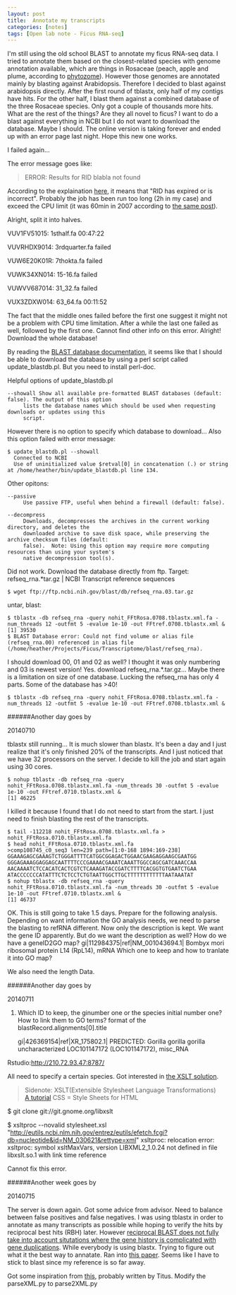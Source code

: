 ```yaml
---
layout: post
title:  Annotate my transcripts
categories: [notes]
tags: [Open lab note - Ficus RNA-seq]
---
```


I'm still using the old school BLAST to annotate my ficus RNA-seq data. I tried to annotate them based on the closest-related species with genome annotation available, which are things in Rosaceae (peach, apple and plume, according to [phytozome](http://phytozome.jgi.doe.gov)). However those genomes are annotated mainly by blasting against Arabidopsis. Therefore I decided to blast against arabidopsis directly. After the first round of tblastx, only half of my contigs have hits. For the other half, I blast them against a combined database of the three Rosaceae species. Only got a couple of thousands more hits. What are the rest of the things? Are they all novel to ficus? I want to do a blast against everything in NCBI but I do not want to download the database. Maybe I should. The online version is taking forever and ended up with an error page last night. Hope this new one works.

I failed again...

The error message goes like: 
>ERROR: Results for RID blabla not found 	

According to the explaination [here](http://www.ncbi.nlm.nih.gov/staff/tao/URLAPI/new/node99.html), it means that "RID has expired or is incorrect". Probably the job has been run too long (2h in my case) and exceed the CPU limit (it was 60min in 2007 according to [the same post](http://www.ncbi.nlm.nih.gov/staff/tao/URLAPI/new/node99.html)).

Alright, split it into halves. 


VUV1FV51015: 1sthalf.fa 00:47:22

VUVRHDX9014: 3rdquarter.fa failed

VUW6E20K01R: 7thokta.fa failed

VUWK34XN014: 15-16.fa failed

VUWVV687014: 31_32.fa failed

VUX3ZDXW014: 63_64.fa 00:11:52


The fact that the middle ones failed before the first one suggest it might not be a problem with CPU time limitation. After a while the last one failed as well, followed by the first one. Cannot find other info on this error. Alright! Download the whole database!

By reading the [BLAST database documentation](ftp://ftp.ncbi.nlm.nih.gov/blast/documents/blastdb.html), it seems like that I should be able to download the database by using a perl script called update_blastdb.pl. But you need to install perl-doc. 

Helpful options of update_blastdb.pl

	--showall Show all available pre-formatted BLAST databases (default: false). The output of this option
         lists the database names which should be used when requesting downloads or updates using this
         script. 
   However there is no option to specify which database to download... Also this option failed with error message:
         
    $ update_blastdb.pl --showall
	  Connected to NCBI
	  Use of uninitialized value $retval[0] in concatenation (.) or string at /home/heather/bin/update_blastdb.pl line 134.
	
Other opitons:
		         
	--passive
         Use passive FTP, useful when behind a firewall (default: false).
         
	--decompress
         Downloads, decompresses the archives in the current working directory, and deletes the
         downloaded archive to save disk space, while preserving the archive checksum files (default:
         false).  Note: Using this option may require more computing resources than using your system's
         native decompression tool(s).

Did not work. Download the database directly from ftp. Target:
refseq_rna.*tar.gz     | NCBI Transcript reference sequences

	$ wget ftp://ftp.ncbi.nih.gov/blast/db/refseq_rna.03.tar.gz
	
untar, blast:

	$ tblastx -db refseq_rna -query nohit_FFtRosa.0708.tblastx.xml.fa -num_threads 12 -outfmt 5 -evalue 1e-10 -out FFtref.0708.tblastx.xml &
	[1] 39530
	$ BLAST Database error: Could not find volume or alias file (refseq_rna.00) referenced in alias file (/home/heather/Projects/Ficus/Transcriptome/blast/refseq_rna).
	
I should download 00, 01 and 02 as well? I thought it was only numbering and 03 is newest version! 
Yes. download refseq_rna.*.tar.gz... Maybe there is a limitation on size of one database. Lucking the refseq_rna has only 4 parts. Some of the database has >40!

	$ tblastx -db refseq_rna -query nohit_FFtRosa.0708.tblastx.xml.fa -num_threads 12 -outfmt 5 -evalue 1e-10 -out FFtref.0708.tblastx.xml &
	
######Another day goes by

20140710

tblastx still running... It is much slower than blastx.
It's been a day and I just realize that it's only finished 20% of the transcripts. And I just noticed that we have 32 processors on the server. I decide to kill the job and start again using 30 cores. 

	$ nohup tblastx -db refseq_rna -query nohit_FFtRosa.0708.tblastx.xml.fa -num_threads 30 -outfmt 5 -evalue 1e-10 -out FFtref.0710.tblastx.xml &
	[1] 46225
	
I killed it because I found that I do not need to start from the start. I just need to finish blasting the rest of the transcripts.

	$ tail -112218 nohit_FFtRosa.0708.tblastx.xml.fa > nohit_FFtRosa.0710.tblastx.xml.fa 
	$ head nohit_FFtRosa.0710.tblastx.xml.fa 
	>comp108745_c0_seq3 len=239 path=[1:0-168 1894:169-238]
	GGAAAGAGCGAAAGTCTGGGATTTTCATGGCGGAGACTGGAACGAAGAGGAAGCGAATGG
	GGGAGAAAGGAGGAGCAATTTTCCCGAAAACGAAATCAAATTGGCCAGCGATCAAACCAA
	AACAAAATCTCCACATCACTCGTCTCAAAGATACCGATCTTTTCACGGTGTGAATCTGAA
	ATACCCCCCCATATTTCTCTCCTCTGTAATTGGCTTGCTTTTTTTTTTTTAATAAATAT
	$ nohup tblastx -db refseq_rna -query nohit_FFtRosa.0710.tblastx.xml.fa -num_threads 30 -outfmt 5 -evalue 1e-10 -out FFtref.0710.tblastx.xml &
	[1] 46737

OK. This is still going to take 1.5 days. Prepare for the following analysis.
Depending on want information the GO analysis needs, we need to parse the blasting to refRNA different. Now only the description is kept. We want the gene ID apparently. But do we want the description as well? How do we have a geneID2GO map? 
gi|112984375|ref|NM_001043694.1| Bombyx mori ribosomal protein L14 (RpL14), mRNA
Which one to keep and how to tranlate it into GO map?

We also need the length Data.

	
######Another day goes by

20140711
1. Which ID to keep, the ginumber one or the species initial number one? How to link them to GO terms?
	format of the blastRecord.alignments[0].title
				
	gi|426369154|ref|XR_175802.1| PREDICTED: Gorilla gorilla gorilla uncharacterized LOC101147172 (LOC101147172), misc_RNA

Rstudio:http://210.72.93.47:8787/

All need to specify a certain species. Got interested in [the XSLT solution](https://www.biostars.org/p/1226/).

>Sidenote:
XSLT(Extensible Stylesheet Language Transformations)  
[A tutorial](http://www.w3schools.com/xsl/)
CSS = Style Sheets for HTML

$ git clone git://git.gnome.org/libxslt

$ xsltproc --novalid stylesheet.xsl "http://eutils.ncbi.nlm.nih.gov/entrez/eutils/efetch.fcgi?db=nucleotide&id=NM_030621&rettype=xml"
xsltproc: relocation error: xsltproc: symbol xsltMaxVars, version LIBXML2_1.0.24 not defined in file libxslt.so.1 with link time reference

Cannot fix this error. 

######Another week goes by

20140715

The server is down again. Got some advice from advisor. Need to balance between false positives and false negatives. I was using tblastx in order to annotate as many transcripts as possible while hoping to verify the hits by reciprocal best hits (RBH) later. However [reciprocal BLAST does not fully take into account situtations where the gene history is complicated with gene duplications](http://www.flyrnai.org/RNAi_orthology.html). While everybody is using blastx. Trying to figure out what it the best way to annatate. Ran into [this paper](http://www.plosone.org/article/info%3Adoi%2F10.1371%2Fjournal.pone.0101850). Seems like I have to stick to blast since my reference is so far away.

Got some inspiration from [this](http://ged.msu.edu/angus/tutorials/reciprocal-blast.html), probably written by Titus. Modify the parseXML.py to parse2XML.py